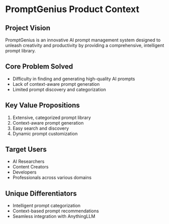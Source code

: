 # PromptGenius Product Context

## Project Vision
PromptGenius is an innovative AI prompt management system designed to unleash creativity and productivity by providing a comprehensive, intelligent prompt library.

## Core Problem Solved
- Difficulty in finding and generating high-quality AI prompts
- Lack of context-aware prompt generation
- Limited prompt discovery and categorization

## Key Value Propositions
1. Extensive, categorized prompt library
2. Context-aware prompt generation
3. Easy search and discovery
4. Dynamic prompt customization

## Target Users
- AI Researchers
- Content Creators
- Developers
- Professionals across various domains

## Unique Differentiators
- Intelligent prompt categorization
- Context-based prompt recommendations
- Seamless integration with AnythingLLM
